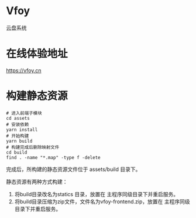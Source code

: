 # Vfoy
云盘系统

# 在线体验地址
https://vfoy.cn

# 构建静态资源

```
# 进入前端子模块
cd assets
# 安装依赖
yarn install
# 开始构建
yarn build
# 构建完成后删除映射文件
cd build
find . -name "*.map" -type f -delete
```

完成后，所构建的静态资源文件位于 assets/build 目录下。

静态资源有两种方式构建：

1. 将build目录改名为statics 目录，放置在 主程序同级目录下并重启服务。
2. 将build目录压缩为zip文件，文件名为vfoy-frontend.zip，放置在 主程序同级目录下并重启服务。

